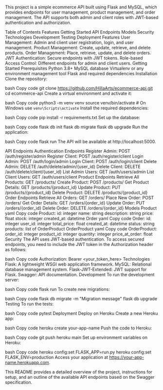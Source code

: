 This project is a simple ecommerce API built using Flask and MySQL, which provides endpoints for user management, product management, and order management. The API supports both admin and client roles with JWT-based authentication and authorization.

Table of Contents
Features
Getting Started
API Endpoints
Models
Security
Technologies
Development
Testing
Deployment
Features
User Management: Admin and client user registration, login, and user management.
Product Management: Create, update, retrieve, and delete products.
Order Management: Place, retrieve, update, and delete orders.
JWT Authentication: Secure endpoints with JWT tokens.
Role-based Access Control: Different endpoints for admin and client users.
Getting Started
Prerequisites
Python 3.8+
MySQL database
Virtualenv or any environment management tool
Flask and required dependencies
Installation
Clone the repository:

bash
Copy code
git clone https://github.com/HillaArts/ecommerce-api.git
cd ecommerce-api
Create a virtual environment and activate it:

bash
Copy code
python3 -m venv venv
source venv/bin/activate  # On Windows use `venv\Scripts\activate`
Install the required dependencies:

bash
Copy code
pip install -r requirements.txt
Set up the database:

bash
Copy code
flask db init
flask db migrate
flask db upgrade
Run the application:

bash
Copy code
flask run
The API will be available at http://localhost:5000.

API Endpoints
Authentication Endpoints
Register Admin: POST /auth/register/admin
Register Client: POST /auth/register/client
Login Admin: POST /auth/login/admin
Login Client: POST /auth/login/client
Delete Admin: DELETE /auth/delete/admin/{user_id}
Delete Client: DELETE /auth/delete/client/{user_id}
List Admin Users: GET /auth/users/admin
List Client Users: GET /auth/users/client
Product Endpoints
Retrieve All Products: GET /products/
Create Product: POST /products/
Get Product Details: GET /products/{product_id}
Update Product: PUT /products/{product_id}
Delete Product: DELETE /products/{product_id}
Order Endpoints
Retrieve All Orders: GET /orders/
Place New Order: POST /orders/
Get Order Details: GET /orders/{order_id}
Update Order: PUT /orders/{order_id}
Delete Order: DELETE /orders/{order_id}
Models
Product
yaml
Copy code
Product:
  id: integer
  name: string
  description: string
  price: float
  stock: integer
  created_at: datetime
Order
yaml
Copy code
Order:
  id: integer
  user_id: integer
  total_price: float
  created_at: datetime
  status: string
  products: list of OrderProduct
OrderProduct
yaml
Copy code
OrderProduct:
  order_id: integer
  product_id: integer
  quantity: integer
  price_at_order: float
Security
The API uses JWT-based authentication. To access secured endpoints, you need to include the JWT token in the Authorization header as follows:

bash
Copy code
Authorization: Bearer <your_token_here>
Technologies
Flask: A lightweight WSGI web application framework.
MySQL: Relational database management system.
Flask-JWT-Extended: JWT support for Flask.
Swagger: API documentation.
Development
To run the development server:

bash
Copy code
flask run
To create new migrations:

bash
Copy code
flask db migrate -m "Migration message"
flask db upgrade
Testing
To run the tests:

bash
Copy code
pytest
Deployment
Deploy on Heroku
Create a new Heroku app:

bash
Copy code
heroku create your-app-name
Push the code to Heroku:

bash
Copy code
git push heroku main
Set up environment variables on Heroku:

bash
Copy code
heroku config:set FLASK_APP=run.py
heroku config:set FLASK_ENV=production
Access your application at https://your-app-name.herokuapp.com.

This README provides a detailed overview of the project, instructions for setup, and an outline of the available API endpoints based on the Swagger specification. 
